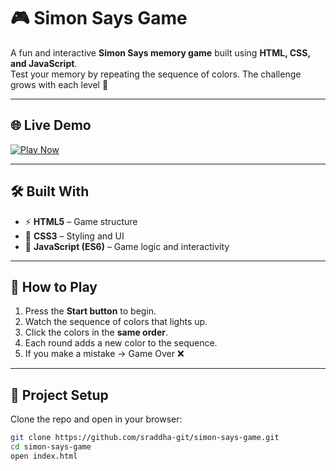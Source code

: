 # 🎮 Simon Says Game

A fun and interactive **Simon Says memory game** built using **HTML, CSS, and JavaScript**.  
Test your memory by repeating the sequence of colors. The challenge grows with each level 🚀  

---

## 🌐 Live Demo  
[![Play Now](https://img.shields.io/badge/PLAY%20DEMO-00C853?style=for-the-badge&logo=github&logoColor=white)](https://sraddha-git.github.io/Simon-says-game/)  


---

## 🛠️ Built With  
- ⚡ **HTML5** – Game structure  
- 🎨 **CSS3** – Styling and UI  
- 🧠 **JavaScript (ES6)** – Game logic and interactivity  

---

## 🎯 How to Play  
1. Press the **Start button** to begin.  
2. Watch the sequence of colors that lights up.  
3. Click the colors in the **same order**.  
4. Each round adds a new color to the sequence.  
5. If you make a mistake → Game Over ❌  

---

## 🚀 Project Setup  
Clone the repo and open in your browser:  

```bash
git clone https://github.com/sraddha-git/simon-says-game.git
cd simon-says-game
open index.html
